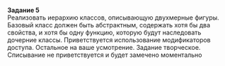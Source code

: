 **Задание 5**  
Реализовать иерархию классов, описывающую двухмерные фигуры. Базовый класс должен быть абстрактным, содержать хотя бы два свойства, и хотя бы одну функцию, которую будут наследовать дочерние классы.
Приветствуется использование модификаторов доступа. Остальное на ваше усмотрение. Задание творческое. Списывание не приветствуется и будет замечено моментально